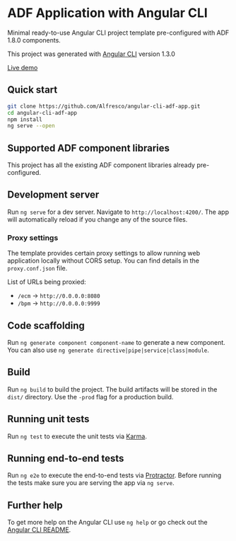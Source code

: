 # ADF Application with Angular CLI

Minimal ready-to-use Angular CLI project template pre-configured with ADF 1.8.0 components.

This project was generated with [Angular CLI](https://github.com/angular/angular-cli) version 1.3.0

[Live demo](https://alfresco.github.io/angular-cli-adf-app/)

## Quick start

```sh
git clone https://github.com/Alfresco/angular-cli-adf-app.git
cd angular-cli-adf-app
npm install
ng serve --open
```

## Supported ADF component libraries

This project has all the existing ADF component libraries already pre-configured.

## Development server

Run `ng serve` for a dev server. Navigate to `http://localhost:4200/`. The app will automatically reload if you change any of the source files.

### Proxy settings

The template provides certain proxy settings to allow running web application locally without CORS setup.
You can find details in the `proxy.conf.json` file.

List of URLs being proxied:

- `/ecm` -> `http://0.0.0.0:8080`
- `/bpm` -> `http://0.0.0.0:9999`

## Code scaffolding

Run `ng generate component component-name` to generate a new component. You can also use `ng generate directive|pipe|service|class|module`.

## Build

Run `ng build` to build the project. The build artifacts will be stored in the `dist/` directory. Use the `-prod` flag for a production build.

## Running unit tests

Run `ng test` to execute the unit tests via [Karma](https://karma-runner.github.io).

## Running end-to-end tests

Run `ng e2e` to execute the end-to-end tests via [Protractor](http://www.protractortest.org/).
Before running the tests make sure you are serving the app via `ng serve`.

## Further help

To get more help on the Angular CLI use `ng help` or go check out the [Angular CLI README](https://github.com/angular/angular-cli/blob/master/README.md).
